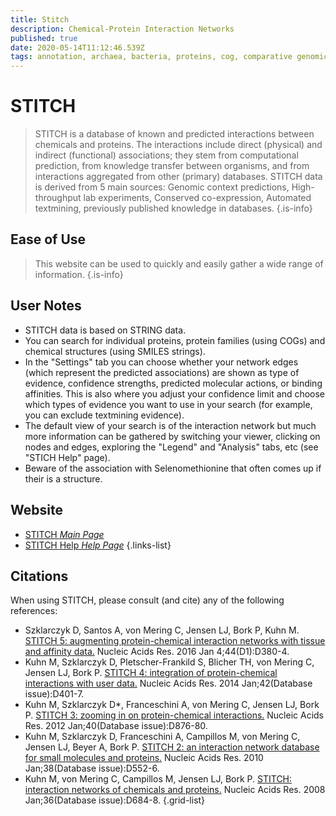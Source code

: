 ```yaml
---
title: Stitch
description: Chemical-Protein Interaction Networks
published: true
date: 2020-05-14T11:12:46.539Z
tags: annotation, archaea, bacteria, proteins, cog, comparative genomics, data capture, homolog discovery, database, homology, co-expression, data visualization, prediction, clustering, protein family, co-occurrence, data export, eukaryota, curated, network, protein domain, binding, interaction
---
```


# STITCH

> STITCH is a database of known and predicted interactions between chemicals and proteins. The interactions include direct (physical) and indirect (functional) associations; they stem from computational prediction, from knowledge transfer between organisms, and from interactions aggregated from other (primary) databases. STITCH data is derived from 5 main sources: Genomic context predictions, High-throughput lab experiments, Conserved co-expression, Automated textmining, previously published knowledge in databases. 
{.is-info}

## Ease of Use
> This website can be used to quickly and easily gather a wide range of information. 
{.is-info}

## User Notes
- STITCH data is based on STRING data. 
- You can search for individual proteins, protein families (using COGs) and chemical structures (using SMILES strings).
- In the "Settings" tab you can choose whether your network edges (which represent the predicted associations) are shown as type of evidence, confidence strengths, predicted molecular actions, or binding affinities. This is also where you adjust your confidence limit and choose which types of evidence you want to use in your search (for example, you can exclude textmining evidence).
- The default view of your search is of the interaction network but much more information can be gathered by switching your viewer, clicking on nodes and edges, exploring the "Legend" and "Analysis" tabs, etc (see "STICH Help" page).
- Beware of the association with Selenomethionine that often  comes up if their is a structure.


## Website

- [STITCH *Main Page*](http://stitch.embl.de/)
- [STITCH Help *Help Page*](http://stitch.embl.de/cgi/help.pl?UserId=RDA7p4JKrmcO&sessionId=4oaYXJLZvZjb)
{.links-list}

## Citations

When using STITCH, please consult (and cite) any of the following references:
 
-	Szklarczyk D, Santos A, von Mering C, Jensen LJ, Bork P, Kuhn M. [STITCH 5: augmenting protein-chemical interaction networks with tissue and affinity data.](https://www.ncbi.nlm.nih.gov/pubmed/26590256) Nucleic Acids Res. 2016 Jan 4;44(D1):D380-4.
&NewLine;
-	Kuhn M, Szklarczyk D, Pletscher-Frankild S, Blicher TH, von Mering C, Jensen LJ, Bork P. [STITCH 4: integration of protein-chemical interactions with user data.](https://www.ncbi.nlm.nih.gov/pubmed/24293645) Nucleic Acids Res. 2014 Jan;42(Database issue):D401-7.
&NewLine;
-	Kuhn M, Szklarczyk D*, Franceschini A, von Mering C, Jensen LJ, Bork P. [STITCH 3: zooming in on protein-chemical interactions.](https://www.ncbi.nlm.nih.gov/pubmed/22075997) Nucleic Acids Res. 2012 Jan;40(Database issue):D876-80.
&NewLine;
-	Kuhn M, Szklarczyk D, Franceschini A, Campillos M, von Mering C, Jensen LJ, Beyer A, Bork P. [STITCH 2: an interaction network database for small molecules and proteins.](https://www.ncbi.nlm.nih.gov/pubmed/19897548) Nucleic Acids Res. 2010 Jan;38(Database issue):D552-6.
&NewLine;
-	Kuhn M, von Mering C, Campillos M, Jensen LJ, Bork P. [STITCH: interaction networks of chemicals and proteins.](https://www.ncbi.nlm.nih.gov/pubmed/18084021) Nucleic Acids Res. 2008 Jan;36(Database issue):D684-8.
{.grid-list}
